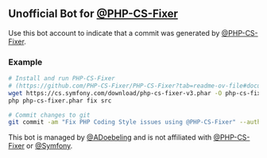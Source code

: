 ## Unofficial Bot for [@PHP-CS-Fixer](https://github.com/PHP-CS-Fixer/PHP-CS-Fixer)

Use this bot account to indicate that a commit was generated by [@PHP-CS-Fixer](https://github.com/PHP-CS-Fixer/PHP-CS-Fixer).

### Example
```bash
# Install and run PHP-CS-Fixer
# (https://github.com/PHP-CS-Fixer/PHP-CS-Fixer?tab=readme-ov-file#documentation)
wget https://cs.symfony.com/download/php-cs-fixer-v3.phar -O php-cs-fixer
php php-cs-fixer.phar fix src
```
``` bash
# Commit changes to git
git commit -am "Fix PHP Coding Style issues using @PHP-CS-Fixer" --author="PHP-CS-Fixer <fixer@phpcs.de>"
```

This bot is managed by [@ADoebeling](https://github.com/ADoebeling) and is not affiliated with [@PHP-CS-Fixer](https://github.com/php-cs-fixer/php-cs-fixer) or [@Symfony](https://github.com/symfony/symfony).

